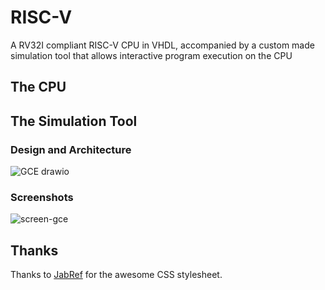 # RISC-V
A RV32I compliant RISC-V CPU in VHDL, accompanied by a custom made simulation tool that allows interactive program execution on the CPU
## The CPU
## The Simulation Tool
### Design and Architecture
![GCE drawio](https://github.com/HoussemNasri/RISC-V/assets/21198231/52ee9469-67c1-49a6-b241-1c990c6b250d)

### Screenshots

![screen-gce](https://github.com/HoussemNasri/RISC-V/assets/21198231/40c69b22-fcbb-4280-8570-dce914e490c9)
## Thanks
Thanks to [JabRef](https://github.com/JabRef/jabref/blob/main/src/main/java/org/jabref/gui/Base.css) for the awesome CSS stylesheet.


